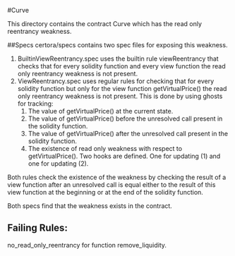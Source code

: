 
#Curve 

This directory contains the contract Curve which has the read only reentrancy weakness.


##Specs
certora/specs contains two spec files for exposing this weakness.

1. BuiltinViewReentrancy.spec uses the builtin rule viewReentrancy that checks that for every solidity function and every
   view function the read only reentrancy weakness is not present.
2. ViewReentrancy.spec uses regular rules for checking that for every solidity function but only for the view function
   getVirtualPrice() the read only reentrancy weakness is not present. This is done by using ghosts for tracking:
    1. The value of getVirtualPrice() at the current state.
    2. The value of getVirtualPrice() before the unresolved call present in the solidity function.
    3. The value of getVirtualPrice() after the unresolved call present in the solidity function.
    4. The existence of read only weakness with respect to getVirtualPrice().
    Two hooks are defined. One for updating (1) and one for updating (2).

Both rules check the existence of the weakness by checking 
the result of a view function after an
unresolved call is equal either to the result of this view function at the beginning or at the end of the 
solidity function.

Both specs find that the weakness exists in the contract.

## Failing Rules:
no_read_only_reentrancy for function remove_liquidity.
